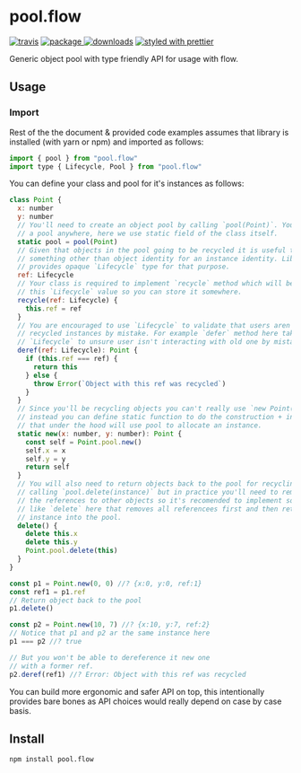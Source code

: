 # pool.flow

[![travis][travis.icon]][travis.url]
[![package][version.icon] ![downloads][downloads.icon]][package.url]
[![styled with prettier][prettier.icon]][prettier.url]

Generic object pool with type friendly API for usage with flow.

## Usage

### Import

Rest of the the document & provided code examples assumes that library is installed (with yarn or npm) and imported as follows:

```js
import { pool } from "pool.flow"
import type { Lifecycle, Pool } from "pool.flow"
```

You can define your class and pool for it's instances as follows:

```js
class Point {
  x: number
  y: number
  // You'll need to create an object pool by calling `pool(Point)`. You can save
  // a pool anywhere, here we use static field of the class itself.
  static pool = pool(Point)
  // Given that objects in the pool going to be recycled it is useful to use
  // something other than object identity for an instance identity. Library
  // provides opaque `Lifecycle` type for that purpose.
  ref: Lifecycle
  // Your class is required to implement `recycle` method which will be given
  // this `Lifecycle` value so you can store it somewhere.
  recycle(ref: Lifecycle) {
    this.ref = ref
  }
  // You are encouraged to use `Lifecycle` to validate that users aren't using
  // recycled instances by mistake. For example `defer` method here takes
  // `Lifecycle` to unsure user isn't interacting with old one by mistake.
  deref(ref: Lifecycle): Point {
    if (this.ref === ref) {
      return this
    } else {
      throw Error(`Object with this ref was recycled`)
    }
  }
  // Since you'll be recycling objects you can't really use `new Point(x, y)`
  // instead you can define static function to do the construction + initialization
  // that under the hood will use pool to allocate an instance.
  static new(x: number, y: number): Point {
    const self = Point.pool.new()
    self.x = x
    self.y = y
    return self
  }
  // You will also need to return objects back to the pool for recycling by
  // calling `pool.delete(instance)` but in practice you'll need to remove all
  // the references to other objects so it's recomended to implement some method
  // like `delete` here that removes all referencees first and then returns
  // instance into the pool.
  delete() {
    delete this.x
    delete this.y
    Point.pool.delete(this)
  }
}

const p1 = Point.new(0, 0) //? {x:0, y:0, ref:1}
const ref1 = p1.ref
// Return object back to the pool
p1.delete()

const p2 = Point.new(10, 7) //? {x:10, y:7, ref:2}
// Notice that p1 and p2 ar the same instance here
p1 === p2 //? true

// But you won't be able to dereference it new one
// with a former ref.
p2.deref(ref1) //? Error: Object with this ref was recycled
```

You can build more ergonomic and safer API on top, this intentionally provides
bare bones as API choices would really depend on case by case basis.

## Install

    npm install pool.flow

[travis.icon]: https://travis-ci.org/Gozala/pool.flow.svg?branch=master
[travis.url]: https://travis-ci.org/Gozala/pool.flow
[version.icon]: https://img.shields.io/npm/v/pool.flow.svg
[downloads.icon]: https://img.shields.io/npm/dm/pool.flow.svg
[package.url]: https://npmjs.org/package/pool.flow
[downloads.image]: https://img.shields.io/npm/dm/pool.flow.svg
[downloads.url]: https://npmjs.org/package/pool.flow
[prettier.icon]: https://img.shields.io/badge/styled_with-prettier-ff69b4.svg
[prettier.url]: https://github.com/prettier/prettier
